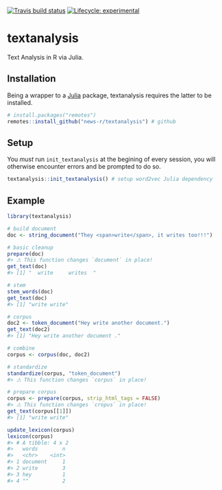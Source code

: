 
<!-- README.md is generated from README.Rmd. Please edit that file -->
<!-- badges: start -->
[![Travis build status](https://travis-ci.org/news-r/textanalysis.svg?branch=master)](https://travis-ci.org/news-r/textanalysis) [![Lifecycle: experimental](https://img.shields.io/badge/lifecycle-experimental-orange.svg)](https://www.tidyverse.org/lifecycle/#experimental) <!-- badges: end -->

textanalysis
============

Text Analysis in R via Julia.

Installation
------------

Being a wrapper to a [Julia](https://julialang.org/) package, textanalysis requires the latter to be installed.

``` r
# install.packages("remotes")
remotes::install_github("news-r/textanalysis") # github
```

Setup
-----

You *must* run `init_textanalysis` at the begining of every session, you will otherwise encounter errors and be prompted to do so.

``` r
textanalysis::init_textanalysis() # setup word2vec Julia dependency
```

Example
-------

``` r
library(textanalysis)

# build document
doc <- string_document("They <span>write</span>, it writes too!!!")

# basic cleanup
prepare(doc)
#> ⚠ This function changes `document` in place!
get_text(doc)
#> [1] "  write     writes  "

# stem
stem_words(doc)
get_text(doc)
#> [1] "write write"

# corpus
doc2 <- token_document("Hey write another document.")
get_text(doc2)
#> [1] "Hey write another document ."

# combine
corpus <- corpus(doc, doc2)

# standardize
standardize(corpus, "token_document")
#> ⚠ This function changes `corpus` in place!

# prepare corpus
corpus <- prepare(corpus, strip_html_tags = FALSE)
#> ⚠ This function changes `cropus` in place!
get_text(corpus[[1]])
#> [1] "write write"

update_lexicon(corpus)
lexicon(corpus)
#> # A tibble: 4 x 2
#>   words        n
#>   <chr>    <int>
#> 1 document     1
#> 2 write        3
#> 3 hey          1
#> 4 ""           2
```
